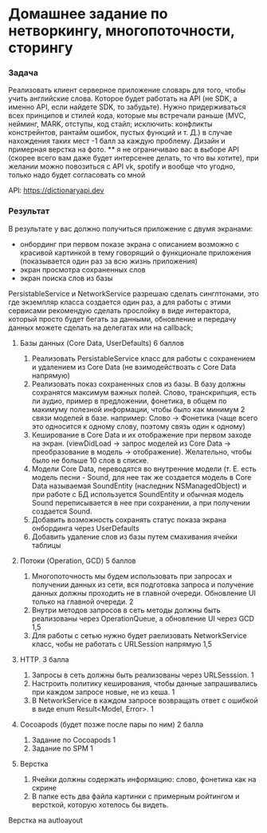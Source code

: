 # Домашнее задание по нетворкингу, многопоточности, сторингу

### Задача 
Реализовать клиент серверное приложение словарь для того, чтобы учить английские слова. Которое будет работать на API (не SDK, а именно API, если найдете SDK, то забудьте). Нужно придерживаться всех принципов и стилей кода, которые мы встречали раньше (MVC, нейминг, MARK, отступы, код стайл; исключить: конфликты констрейнтов, рантайм ошибок, пустых функций и т. Д.) в случае нахождения таких мест -1 балл за каждую проблему.
Дизайн и примерная верстка на фото.
** я не ограничиваю вас в выборе API (скорее всего вам даже будет интерсенее делать, то что вы хотите), при желании можно повозиться с API vk, spotify и вообще что угодно, только надо будет согласовать со мной

API: https://dictionaryapi.dev

### Результат
В результате у вас должно получиться приложение с двумя экранами: 
* онбординг при первом показе экрана с описанием возможно с красивой картинкой в тему говорящий о функционале приложения (показывается один раз за всю жизнь приложения)
* экран просмотра сохраненных слов
* экран поиска слов из базы 

PersistableService и NetworkService разрешаю сделать синглтонами, это где экземпляр класса создается один раз, а для работы с этими сервисами рекомендую сделать прослойку в виде интерактора, который просто будет бегать за данными, обновление и передачу данных можете сделать на делегатах или на callback;


1. Базы данных (Core Data, UserDefaults) 6 баллов
    1. Реализовать PersistableService класс для работы с сохранением и удалением из Core Data (не взимодействоать с Core Data напрямую)
    2. Реализовать показ сохраненных слов из базы. В базу должны сохранятся максимум важных полей. Слово, транскрипция, есть ли аудио, пример в предложении, фонетика, в общем по макимуму полезной информации, чтобы было как минимум 2 связи моделей в базе. например: Слово -> Фонетика (чаще всего это односится к одному слову, поэтому связь один к одному)
    3. Кеширование в Core Data и их отображение при первом заходе на экран. (viewDidLoad -> запрос моделей из Core Data -> преобразование в модель -> отображение). Желательно, чтобы было не больше 10 слов в списке.
    4. Модели Core Data, переводятся во внутренние модели (т. Е. есть модель песни - Sound, для нее так же создается модель в Core Data называемая SoundEntity (наследник NSManagedObject) и при работе с БД используется SoundEntity и обычная модель Sound переписывается в нее при сохранении, а при получении создается Sound.
    5. Добавить возможность сохранять статус показа экрана онбординга через UserDefaults
    6. Добавить удаление слов из базы путем смахивания ячейки таблицы
2. Потоки (Operation, GCD) 5 баллов
    1. Многопоточность мы будем использовать при запросах и получении данных из сети, вся подготовка запроса и получение данных должны проходить не в главной очереди. Обновление UI только на главной очереди. 2
    2. Внутри методов запросов в сеть методы должны быть реализованы через OperationQueue, а обновление UI через GCD 1,5
    3. Для работы с сетью нужно будет раелизовать NetworkService класс, чобы не работать с URLSession напрямую 1,5
3. HTTP. 3 балла
    1. Запросы в сеть должны быть реализованы через URLSesssion. 1
    2. Настроить политику кеширования, чтобы данные запрашивались при каждом запросе новые, не из кеша. 1
    3. В NetworkService в каждом запросе возвращать ответ с ошибкой в виде enum Result<Model, Error>. 1
4. Cocoapods (будет позже после пары по ним) 2 балла
    1. Задание по Cocoapods 1
    2. Задание по SPM 1 
    
5. Верстка
    1. Ячейки должны содержать информацию: слово, фонетика как на скрине
    2. В папке есть два файла картинки с примерным ройтингом и версткой, которую хотелось бы видеть.

Верстка на autloayout
